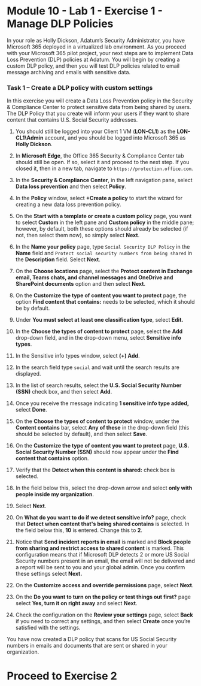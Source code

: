 # Module 10 - Lab 1 - Exercise 1 - Manage DLP Policies  


In your role as Holly Dickson, Adatum’s Security Administrator, you have Microsoft 365 deployed in a virtualized lab environment. As you proceed with your Microsoft 365 pilot project, your next steps are to implement Data Loss Prevention (DLP) policies at Adatum. You will begin by creating a custom DLP policy, and then you will test DLP policies related to email message archiving and emails with sensitive data. 

### Task 1 – Create a DLP policy with custom settings

In this exercise you will create a Data Loss Prevention policy in the Security & Compliance Center to protect sensitive data from being shared by users. The DLP Policy that you create will inform your users if they want to share content that contains U.S. Social Security addresses.

1. You should still be logged into your Client 1 VM (**LON-CL1**) as the **LON-CL1\Admin** account, and you should be logged into Microsoft 365 as **Holly Dickson**. 

2. In **Microsoft Edge**, the Office 365 Security & Compliance Center tab should still be open. If so, select it and proceed to the next step. If you closed it, then in a new tab, navigate to `https://protection.office.com`.

3. In the **Security &amp; Compliance Center**, in the left navigation pane, select **Data loss prevention** and then select **Policy**.

4. In the **Policy** window, select **+Create a policy** to start the wizard for creating a new data loss prevention policy.

5. On the **Start with a template or create a custom policy** page, you want to select **Custom** in the left pane and **Custom policy** in the middle pane; however, by default, both these options should already be selected (if not, then select them now), so simply select **Next**.

6. In the **Name your policy** page, type `Social Security DLP Policy` in the **Name** field and `Protect social security numbers from being shared` in the **Description** field. Select **Next**.

7. On the **Choose locations** page, select the **Protect content in Exchange email, Teams chats, and channel messages and OneDrive and SharePoint documents** option and then select **Next**.

8. On the **Customize the type of content you want to protect** page, the option **Find content that contains:** needs to be selected, which it should be by default.

9. Under **You must select at least one classification type**, select **Edit.**

10. In the **Choose the types of content to protect** page, select the **Add** drop-down field, and in the drop-down menu, select **Sensitive info types**.

11. In the Sensitive info types window, select **(+) Add**.

12. In the search field type `social` and wait until the search results are displayed.

13. In the list of search results, select the **U.S. Social Security Number (SSN)** check box, and then select **Add**.

14. Once you receive the message indicating **1 sensitive info type added,** select **Done**.

15. On the **Choose the types of content to protect** window, under the **Content contains** bar, select **Any of these** in the drop-down field (this should be selected by default), and then select **Save**.

16. On the **Customize the type of content you want to protect** page, **U.S. Social Security Number (SSN)** should now appear under the **Find content that contains** option.

17. Verify that the **Detect when this content is shared:** check box is selected.

18. In the field below this, select the drop-down arrow and select **only with people inside my organization**.

19. Select **Next**.

20. On **What do you want to do if we detect sensitive info?** page, check that **Detect when content that's being shared contains** is selected. In the field below this, **10** is entered. Change this to **2**. 

21. Notice that **Send incident reports in email** is marked and **Block people from sharing and restrict access to shared content** is marked.  This configuration means that if Microsoft DLP detects 2 or more US Social Security numbers present in an email, the email will not be delivered and a report will be sent to you and your global admin.  Once you confirm these settings select **Next.**

21. On the **Customize access and override permissions** page, select **Next**.

22. On the **Do you want to turn on the policy or test things out first?** page select **Yes, turn it on right away** and select **Next**.

22. Check the configuration on the **Review your settings** page, select **Back** if you need to correct any settings, and then select **Create** once you’re satisfied with the settings.

You have now created a DLP policy that scans for US Social Security numbers in emails and documents that are sent or shared in your organization.


# Proceed to Exercise 2 
